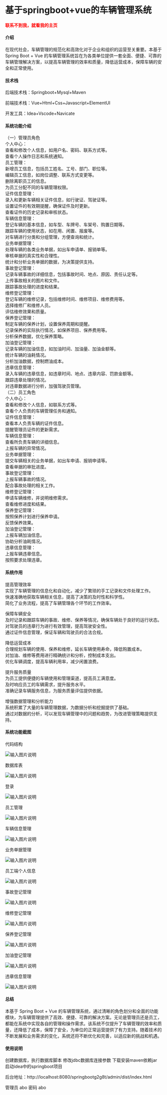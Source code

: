 # 基于springboot+vue的车辆管理系统

<h4 style='color:red'>联系不到我，就看我的主页 </h4> 
 
#### 介绍

在现代社会，车辆管理的规范化和高效化对于企业和组织的运营至关重要。本基于 Spring Boot + Vue 的车辆管理系统旨在为各类单位提供一套全面、便捷、可靠的车辆管理解决方案，以提高车辆管理的效率和质量，降低运营成本，保障车辆的安全和正常使用。

#### 技术栈

后端技术栈：Springboot+Mysql+Maven

前端技术栈：Vue+Html+Css+Javascript+ElementUI

开发工具：Idea+Vscode+Navicate

#### 系统功能介绍

（一）管理员角色  
个人中心：  
查看和修改个人信息，如用户名、密码、联系方式等。  
查看个人操作日志和系统通知。  
员工管理：  
新增员工信息，包括员工姓名、工号、部门、职位等。  
编辑员工信息，如岗位调整、联系方式变更等。  
删除离职员工的信息。  
为员工分配不同的车辆管理权限。  
证件信息管理：  
录入和更新车辆相关证件信息，如行驶证、驾驶证等。  
设置证件的有效期提醒，确保证件及时更新。  
查看证件的历史记录和审核状态。  
车辆信息管理：  
登记车辆的基本信息，如车型、车牌号、车架号、购置日期等。  
跟踪车辆的使用状态，如在用、闲置、报废等。  
对车辆进行分类和分组管理，方便查询和统计。  
业务单据管理：  
处理车辆的各类业务单据，如出车申请单、报销单等。  
审核单据的真实性和合理性。  
统计和分析业务单据的数据，为决策提供支持。  
事故登记管理：  
记录车辆事故的详细信息，包括事故时间、地点、原因、责任认定等。  
上传事故相关的图片和文件。  
跟踪事故处理的进度和结果。  
维修登记管理：  
登记车辆的维修记录，包括维修时间、维修项目、维修费用等。  
选择维修厂和维修人员。  
评估维修效果和质量。  
保养登记管理：  
制定车辆的保养计划，设置保养周期和提醒。  
记录保养的实际执行情况，如保养项目、保养费用等。  
分析保养数据，优化保养策略。  
加油登记管理：  
记录车辆的加油信息，如加油时间、加油量、加油金额等。  
统计车辆的油耗情况。  
分析加油数据，控制燃油成本。  
违章信息管理：  
录入车辆的违章信息，如违章时间、地点、违章内容、罚款金额等。  
跟踪违章处理的情况。  
对违章数据进行分析，加强驾驶员管理。  
（二）员工角色  
个人中心：   
查看和修改个人信息，如联系方式等。  
查看个人负责的车辆管理任务和通知。  
证件信息管理：  
查看本人负责车辆的证件信息。  
提醒管理员证件的更新需求。  
车辆信息管理：  
查看所负责车辆的详细信息。  
上报车辆的异常情况。  
业务单据管理：  
提交车辆相关的业务单据，如出车申请、报销申请等。  
查看单据的审批进度。  
事故登记管理：  
上报车辆事故的情况。  
配合事故处理的相关工作。  
维修登记管理：   
申请车辆维修，并说明维修需求。  
查看维修进度和结果。  
保养登记管理：  
按照保养计划进行保养申请。  
反馈保养效果。  
加油登记管理：  
上报车辆加油信息。  
协助分析油耗情况。  
违章信息管理：  
上报车辆违章信息。  
按照要求处理违章。  

#### 系统作用

提高管理效率  
实现了车辆管理的信息化和自动化，减少了繁琐的手工记录和文件处理工作。  
快速准确地获取车辆相关信息，提高了决策的及时性和科学性。  
简化了业务流程，提高了车辆管理各个环节的工作效率。  

保障车辆安全  
及时记录和跟踪车辆的事故、维修、保养等情况，确保车辆处于良好的运行状态。  
对驾驶员的违章行为进行有效管理，提高驾驶安全性。  
通过证件信息管理，保证车辆和驾驶员的合法合规。  

降低运营成本  
合理规划车辆的使用、保养和维修，延长车辆使用寿命，降低购置成本。  
对加油、维修等费用进行精确统计和分析，控制成本支出。  
优化车辆调度，提高车辆利用率，减少闲置浪费。  

提升服务质量  
为员工提供便捷的车辆使用和管理渠道，提高员工满意度。  
及时响应员工的车辆需求，提升服务水平。  
准确记录车辆服务信息，为服务质量评估提供依据。  

增强数据管理和分析能力  
系统积累了大量的车辆管理数据，为数据分析和挖掘提供了基础。  
通过对数据的分析，可以发现车辆管理中的问题和趋势，为改进管理策略提供支持。  

#### 系统功能截图

代码结构

![输入图片说明](images/e77cf382d623eb4fe62412ae3634f5e.png)

数据库表

![输入图片说明](images/57cd0a7ce1505ba2e986ec445005058.png)

登录

![输入图片说明](images/92bf0e61a8a5c31f693946b315f98e4.png)

员工管理

![输入图片说明](images/f91934d612a7043578ee708a2840531.png)

车辆信息管理

![输入图片说明](images/714ac796ed2290add9cbe9c9e8de666.png)

业务单据管理

![输入图片说明](images/d4fad001a680ce0a2b963d9c8bbb8a9.png)

员工端个人信息

![输入图片说明](images/b356bae3d530fd3e44e0ae05b0655e3.png)

事故登记管理

![输入图片说明](images/b7409a2e956cd63fc1b98ebe12f02e5.png)

维修登记管理

![输入图片说明](images/5d8f7ce568976f43e9816f1bd694918.png)

保养登记管理

![输入图片说明](images/91be4b075ae1471a319167a1f5f272a.png)

加油登记管理

![输入图片说明](images/af0d75cb1e77733aaeaf3ea1454e279.png)

违章信息管理

![输入图片说明](images/0da13930a80cccd8e65cf0112b97ef0.png)

#### 总结

本基于 Spring Boot + Vue 的车辆管理系统，通过清晰的角色划分和全面的功能模块，为车辆管理提供了高效、便捷、可靠的解决方案。无论是管理员还是员工，都能在系统中实现各自的管理和操作需求。该系统不仅提升了车辆管理的效率和质量，还降低了成本，保障了安全，为单位的正常运营提供了有力支持。随着技术的不断发展和业务需求的变化，系统还将不断优化和完善，以适应新的挑战和机遇。

#### 使用说明

创建数据库，执行数据库脚本 修改jdbc数据库连接参数 下载安装maven依赖jar 启动idea中的springboot项目

后台地址：http://localhost:8080/springbootg2g8t/admin/dist/index.html

管理员  abo 密码 abo


